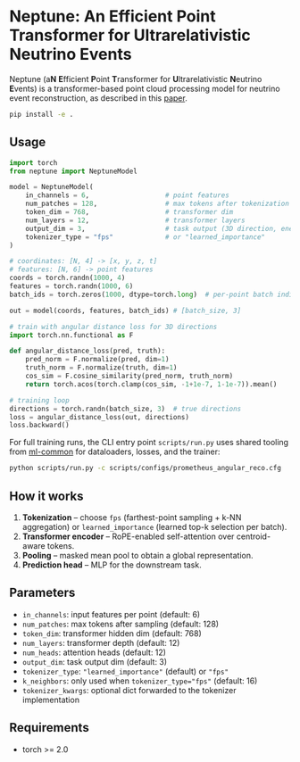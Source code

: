 # Neptune: An Efficient Point Transformer for Ultrarelativistic Neutrino Events

Neptune (a**N** **E**fficient **P**oint **T**ransformer for **U**ltrarelativistic **N**eutrino **E**vents) is a transformer-based point cloud processing model for neutrino event reconstruction, as described in this [paper](https://arxiv.org/abs/2510.01733).

```bash
pip install -e .
```

## Usage

```python
import torch
from neptune import NeptuneModel

model = NeptuneModel(
    in_channels = 6,                   # point features
    num_patches = 128,                 # max tokens after tokenization
    token_dim = 768,                   # transformer dim
    num_layers = 12,                   # transformer layers
    output_dim = 3,                    # task output (3D direction, energy, etc.)
    tokenizer_type = "fps"             # or "learned_importance"
)

# coordinates: [N, 4] -> [x, y, z, t]
# features: [N, 6] -> point features
coords = torch.randn(1000, 4)
features = torch.randn(1000, 6)
batch_ids = torch.zeros(1000, dtype=torch.long)  # per-point batch indices

out = model(coords, features, batch_ids) # [batch_size, 3]

# train with angular distance loss for 3D directions
import torch.nn.functional as F

def angular_distance_loss(pred, truth):
    pred_norm = F.normalize(pred, dim=1)
    truth_norm = F.normalize(truth, dim=1) 
    cos_sim = F.cosine_similarity(pred_norm, truth_norm)
    return torch.acos(torch.clamp(cos_sim, -1+1e-7, 1-1e-7)).mean()

# training loop
directions = torch.randn(batch_size, 3)  # true directions
loss = angular_distance_loss(out, directions)
loss.backward()
```

For full training runs, the CLI entry point `scripts/run.py` uses shared tooling from [ml-common](https://github.com/felixyu7/ml-common) for dataloaders, losses, and the trainer:

```bash
python scripts/run.py -c scripts/configs/prometheus_angular_reco.cfg
```

## How it works

1. **Tokenization** – choose `fps` (farthest-point sampling + k-NN aggregation) or `learned_importance` (learned top-k selection per batch).
2. **Transformer encoder** – RoPE-enabled self-attention over centroid-aware tokens.
3. **Pooling** – masked mean pool to obtain a global representation.
4. **Prediction head** – MLP for the downstream task.

## Parameters

- `in_channels`: input features per point (default: 6)
- `num_patches`: max tokens after sampling (default: 128) 
- `token_dim`: transformer hidden dim (default: 768)
- `num_layers`: transformer depth (default: 12)
- `num_heads`: attention heads (default: 12)
- `output_dim`: task output dim (default: 3)
- `tokenizer_type`: `"learned_importance"` (default) or `"fps"`
- `k_neighbors`: only used when `tokenizer_type="fps"` (default: 16)
- `tokenizer_kwargs`: optional dict forwarded to the tokenizer implementation

## Requirements

- torch >= 2.0
